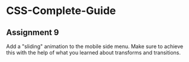 # CSS-Complete-Guide
## Assignment 9

Add a "sliding" animation to the mobile side menu. Make sure to achieve this with the help of what you learned about transforms and transitions.
